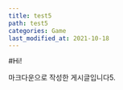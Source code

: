 ```yaml
---
title: test5
path: test5
categories: Game
last_modified_at: 2021-10-18
---
```


#Hi!

마크다운으로 작성한 게시글입니다5.
